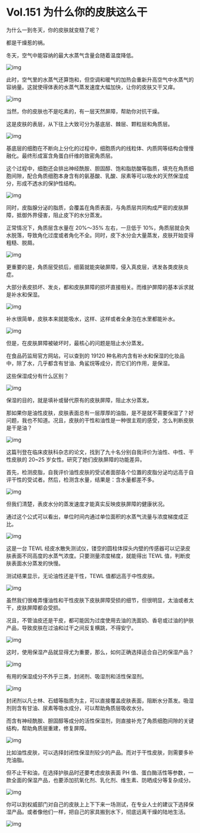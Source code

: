 # Vol.151 为什么你的皮肤这么干

为什么一到冬天，你的皮肤就变糙了呢？

都是干燥惹的祸。

冬天，空气中能容纳的最大水蒸气含量会随着温度降低。

![img](https://cdn.jsdelivr.net/gh/just-prog/static/img/202108221415599.gif)

此时，空气里的水蒸气还算饱和，但空调和暖气的加热会重新升高空气中水蒸气的容纳量。这就使得体表的水蒸气蒸发速度大幅加快，让你的皮肤又干又痒。

![img](https://cdn.jsdelivr.net/gh/just-prog/static/img/202108221416233.gif)

当然，你的皮肤也不是吃素的，有一层天然屏障，帮助你对抗干燥。

这是皮肤的表层，从下往上大致可分为基底层、棘层、颗粒层和角质层。

![img](https://cdn.jsdelivr.net/gh/just-prog/static/img/202108221415379.png)

基底层的细胞在不断向上分化的过程中，细胞质内的线粒体、内质网等结构会慢慢融化。最终形成富含角蛋白纤维的致密角质层。

这个过程中，细胞还会排出神经酰胺、胆固醇、饱和脂肪酸等脂质，填充在角质细胞间隙，配合角质细胞本身含有的氨基酸、乳酸、尿素等可以吸水的天然保湿成分，形成不透水的保护性结构。

![img](https://cdn.jsdelivr.net/gh/just-prog/static/img/202108221415413.png)

同时，皮脂腺分泌的脂质，会覆盖在角质表面，与角质层共同构成严密的皮肤屏障，抵御外界侵害，阻止皮下的水分蒸发。

正常情况下，角质层含水量在 20%～35% 左右，一旦低于 10%，角质层就会失水脱落，导致角化过度或者角化不全。同时，皮下水分会大量蒸发，皮肤开始变得粗糙、脱屑。

![img](https://cdn.jsdelivr.net/gh/just-prog/static/img/202108221416880.gif)

更重要的是，角质层受损后，细菌就能突破屏障，侵入真皮层，诱发各类皮肤炎症。

大部分表皮损坏、发炎，都和皮肤屏障的损坏直接相关。而维护屏障的基本诉求就是补水和保湿。

![img](https://cdn.jsdelivr.net/gh/just-prog/static/img/202108221416224.gif)

补水很简单，皮肤本来就能吸水，这样、这样或者全身泡在水里都能补水。

![img](https://cdn.jsdelivr.net/gh/just-prog/static/img/202108221416178.gif)

但是，在皮肤屏障被破坏时，最核心的问题是阻止水分蒸发。

在食品药监局官方网站，可以查到的 19120 种名称内含有补水和保湿的化妆品中，除了水，几乎都含有甘油、角鲨烷等成分，而它们的作用，是保湿。

这些保湿成分有什么区别？

![img](https://cdn.jsdelivr.net/gh/just-prog/static/img/202108221415997.png)

保湿的目的，就是填补或替代原有的皮肤屏障，阻止水分蒸发。

那如果你是油性皮肤，皮肤表面总有一层厚厚的油脂，是不是就不需要保湿了？好问题，我也不知道。况且，皮肤的干性和油性是一种很主观的感受，怎么判断皮肤是干是油？

![img](https://cdn.jsdelivr.net/gh/just-prog/static/img/202108221416634.png)

这篇刊登在临床皮肤科杂志的论文，找到了九十名分别自我评价为油性、中性、干性皮肤的 20~25 岁女性。研究了她们皮肤屏障的功能差异。

首先，检测皮脂，自我评价油性皮肤的受试者面部各个位置的皮脂分泌均远高于自评干性的受试者。然后，检测含水量，结果是：含水量都差不多。

![img](https://cdn.jsdelivr.net/gh/just-prog/static/img/202108221416694.gif) 

但我们清楚，表皮水分的蒸发速度才能真实反映皮肤屏障的健康状况。

通过这个公式可以看出，单位时间内通过单位面积的水蒸气流量与浓度梯度成正比。

![img](https://cdn.jsdelivr.net/gh/just-prog/static/img/202108221416443.png)

这是一台 TEWL 经皮水散失测试仪，镂空的圆柱体探头内壁的传感器可以记录皮肤表面不同高度的水蒸气浓度。只要测量浓度梯度，就能得出 TEWL 值，判断皮肤表面水分蒸发的快慢。

测试结果显示，无论油性还是干性，TEWL 值都远高于中性皮肤。

![img](https://cdn.jsdelivr.net/gh/just-prog/static/img/202108221416292.png)

虽然我们很难弄懂油性和干性皮肤下皮肤屏障受损的细节，但很明显，太油或者太干，皮肤屏障都会受损。

况且，不管油皮还是干皮，都可能因为过度使用去油的洗面奶、香皂或过油的护肤产品，导致皮肤在过油和过干之间反复横跳，不得安宁。

![img](https://cdn.jsdelivr.net/gh/just-prog/static/img/202108221416139.png)

这时，使用保湿产品就显得尤为重要，那么，如何正确选择适合自己的保湿产品？

![img](https://cdn.jsdelivr.net/gh/just-prog/static/img/202108221416132.png)

有用的保湿成分不外乎三类，封闭剂、吸湿剂和活性保湿剂。

![img](https://cdn.jsdelivr.net/gh/just-prog/static/img/202108221416341.png)

封闭剂以凡士林、石蜡等脂质为主，可以直接覆盖皮肤表面，阻断水分蒸发。吸湿剂则含有甘油、尿素等吸水成分，可以帮助角质层吸收水分。

而含有神经酰胺、胆固醇等成分的活性保湿剂，则直接补充了角质细胞间隙的关键结构，帮助角质层重建，修复屏障。

![img](https://cdn.jsdelivr.net/gh/just-prog/static/img/202108221416963.gif)

比如油性皮肤，可以选择封闭性保湿剂较少的产品。而对于干性皮肤，则需要多补充油脂。

但不止干和油，在选择护肤品时还要考虑皮肤表面 PH 值、蛋白酶活性等参数，一款全面的保湿产品，也要添加抗氧化剂、乳化剂、维生素、防晒成分等复杂成分。

![img](https://cdn.jsdelivr.net/gh/just-prog/static/img/202108221416864.png)

你可以到权威部门对自己的皮肤上上下下来一场测试，在专业人士的建议下选择保湿产品。或者像他们一样，把自己的家具搬到水下，彻底远离干燥的陆地生活。

![img](https://cdn.jsdelivr.net/gh/just-prog/static/img/202108221416277.gif)
